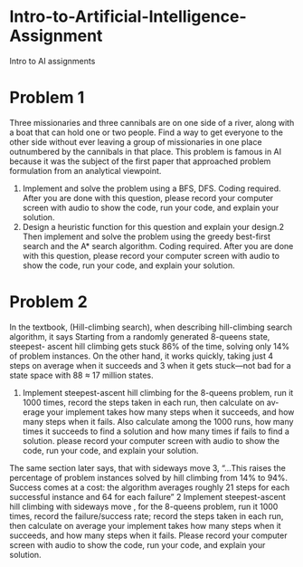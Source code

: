# Intro-to-Artificial-Intelligence-Assignment
Intro to AI assignments

# Problem 1
Three missionaries and three cannibals are on one side of a river, along with a boat that can hold one or two people. Find a way to get everyone to the other side without ever leaving a group of missionaries in one place outnumbered by the cannibals in that place. This problem is famous in AI because it was the subject of the first paper that approached problem formulation from an analytical viewpoint.

1. Implement and solve the problem using a BFS, DFS. Coding required. After you are done with this question, please record your computer screen with audio to show the code, run your code, and explain your solution.
2. Design a heuristic function for this question and explain your design.2 Then implement and solve the problem using the greedy best-first search and the A* search algorithm. Coding required. After you are done with this question, please record your computer screen with audio to show the code, run your code, and explain your solution.

# Problem 2
In the textbook, (Hill-climbing search), when describing hill-climbing search algorithm, it says
Starting from a randomly generated 8-queens state, steepest- ascent hill climbing gets stuck 86% of the time, solving only 14% of problem instances. On the other hand, it works quickly, taking just 4 steps on average when it succeeds and 3 when it gets stuck—not bad for a state space with 88 ≈ 17 million states.
1. Implement steepest-ascent hill climbing for the 8-queens problem, run it 1000 times, record the steps taken in each run, then calculate on av- erage your implement takes how many steps when it succeeds, and how many steps when it fails. Also calculate among the 1000 runs, how many times it succeeds to find a solution and how many times if fails to find a solution.
please record your computer screen with audio to show the code, run your code, and explain your solution.

The same section later says, that with sideways move 3, “...This raises the percentage of problem instances solved by hill climbing from 14% to 94%. Success comes at a cost: the algorithm averages roughly 21 steps for each successful instance and 64 for each failure”
2 Implement steepest-ascent hill climbing with sideways move , for the 8-queens problem, run it 1000 times, record the failure/success rate; record the steps taken in each run, then calculate on average your implement takes how many steps when it succeeds, and how many steps when it fails.
Please record your computer screen with audio to show the code, run your code, and explain your solution.
